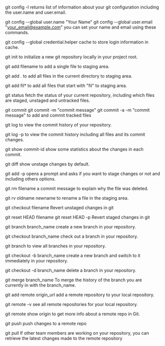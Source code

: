 git config -l
    returns list of information about your git configuration including the user.name and user.email.

git config --global user.name "Your Name"
git config --global user.email "your_email@example.com"
    you can set your name and email using these commands.

git config --global credential.helper cache
    to store login information in cache.

git init
    to initialize a new git repository locally in your project root.

git add filename
    to add a single file to staging area.

git add .
    to add all files in the current directory to staging area.

git add fil*
    to add all files that start with "fil" to staging area.

git status
    fetch the status of your current repository, including which files are staged, unstaged and untracked files.

git commit
git commit -m "commit message"
git commit -a -m "commit message"
    to add and commit tracked files

git log
    to view the commit history of your repository.

git log -p
    to view the commit history including all files and its commit changes.

git show commit-id
    show some statistics about the changes in each commit.

git diff
    show unstage changes by default.

git add -p
    opens a prompt and asks if you want to stage changes or not and including others options.

git rm filename
    a commit message to explain why the file was deleted.

git rv oldname newname
    to rename a file in the staging area.

git checkout filename
    Revert unstaged changes in git

git reset HEAD filename
git reset HEAD -p
    Revert staged changes in git

git branch branch_name
    create a new branch in your repository.

git checkout branch_name
    check out a branch in your repository.

git branch
    to view all branches in your repository.

git checkout -b branch_name
    create a new branch and switch to it immediately in your repository.

git checkout -d branch_name
    delete a branch in your repository.

git merge branch_name
    To merge the history of the branch you are currently in with the branch_name.

git add remote origin_url
    add a remote repository to your local repository.

git remote -v
    see all remote repositories for your local repository.

git remote show origin
    to get more info about a remote repo in Git.

git push
    push changes to a remote repo

git pull
    If other team members are working on your repository, you can retrieve the latest changes made to the remote repository